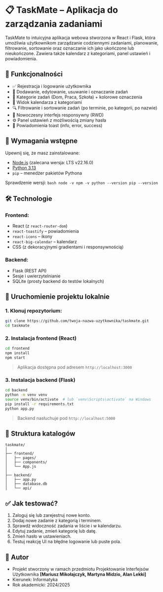 # 📋 TaskMate – Aplikacja do zarządzania zadaniami

TaskMate to intuicyjna aplikacja webowa stworzona w React i Flask, która umożliwia użytkownikom zarządzanie codziennymi zadaniami, planowanie, filtrowanie, sortowanie oraz oznaczanie ich jako ukończone lub nieukończone. Zawiera także kalendarz z kategoriami, panel ustawień i powiadomienia.

## 📌 Funkcjonalności

- ✅ Rejestracja i logowanie użytkownika
- 📝 Dodawanie, edytowanie, usuwanie i oznaczanie zadań
- 📂 Kategorie zadań (Dom, Praca, Szkoła) + kolorowe oznaczenia
- 📅 Widok kalendarza z kategoriami
- 🔍 Filtrowanie i sortowanie zadań (po terminie, po kategorii, po nazwie)
- 🎨 Nowoczesny interfejs responsywny (RWD)
- ⚙️ Panel ustawień z możliwością zmiany hasła
- 🔔 Powiadomienia toast (info, error, success)

## 🔧 Wymagania wstępne

Upewnij się, że masz zainstalowane:
- [Node.js](https://nodejs.org/) (zalecana wersja: LTS v22.16.0)
- [Python 3.13](https://www.python.org/)
- `pip` – menedżer pakietów Pythona

Sprawdzenie wersji:
`bash
node -v
npm -v
python --version
pip --version`

## 🛠️ Technologie

### Frontend:
- React (z `react-router-dom`)
- `react-toastify` – powiadomienia
- `react-icons` – ikony
- `react-big-calendar` – kalendarz
- CSS (z dekoracyjnymi gradientami i responsywnością)

### Backend:
- Flask (REST API)
- Sesje i uwierzytelnianie
- SQLite (prosty backend do testów lokalnych)

## 🚀 Uruchomienie projektu lokalnie

### 1. Klonuj repozytorium:

```bash
git clone https://github.com/twoja-nazwa-uzytkownika/taskmate.git
cd taskmate
```

### 2. Instalacja frontend (React)

```bash
cd frontend
npm install
npm start
```

> Aplikacja dostępna pod adresem `http://localhost:3000`

### 3. Instalacja backend (Flask)

```bash
cd backend
python -m venv venv
source venv/bin/activate  # lub `venv\Scripts\activate` na Windows
pip install -r requirements.txt
python app.py
```

> Backend nasłuchuje pod `http://localhost:5000`

## 📁 Struktura katalogów

```
taskmate/
│
├── frontend/
│   ├── pages/
│   ├── components/
│   └── App.js
│
├── backend/
│   ├── app.py
│   ├── database.db
│   └── api/
```

## ✅ Jak testować?

1. Zaloguj się lub zarejestruj nowe konto.
2. Dodaj nowe zadanie z kategorią i terminem.
3. Sprawdź widoczność zadania w liście i w kalendarzu.
4. Edytuj zadanie, zmień kategorię lub datę.
5. Zmień hasło w ustawieniach.
6. Testuj reakcję UI na błędne logowanie lub puste pola.

## 👤 Autor

- Projekt stworzony w ramach przedmiotu Projektowanie Interfejsów Użytkownika **[Mariusz Mikołajczyk, Martyna Midzio, Alan Lekki]**
- Kierunek: Informatyka
- Rok akademicki: 2024/2025

